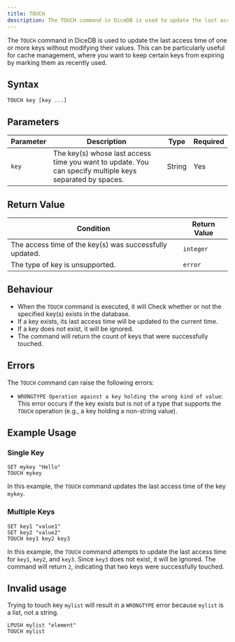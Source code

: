 ```yaml
---
title: TOUCH
description: The TOUCH command in DiceDB is used to update the last access time of one or more keys without modifying their values. This can be particularly useful for cache management, where you want to keep certain keys from expiring by marking them as recently used.
---
```


The `TOUCH` command in DiceDB is used to update the last access time of one or more keys without modifying their values. This can be particularly useful for cache management, where you want to keep certain keys from expiring by marking them as recently used.

## Syntax

```plaintext
TOUCH key [key ...]
```

## Parameters

| Parameter | Description                                                               | Type    | Required |
|-----------|---------------------------------------------------------------------------|---------|----------|
| `key`     | The key(s) whose last access time you want to update. You can specify multiple keys separated by spaces. | String  | Yes |

## Return Value
 
| Condition                                      | Return Value                                      |
|------------------------------------------------|---------------------------------------------------|
| The access time of the key(s) was successfully updated. | `integer`                                |
| The type of key is unsupported. | `error`                                |

## Behaviour



- When the `TOUCH` command is executed, it will Check whether or not the specified key(s) exists in the database.
- If a key exists, its last access time will be updated to the current time.
- If a key does not exist, it will be ignored.
- The command will return the count of keys that were successfully touched.

## Errors

The `TOUCH` command can raise the following errors:

- `WRONGTYPE Operation against a key holding the wrong kind of value`: This error occurs if the key exists but is not of a type that supports the `TOUCH` operation (e.g., a key holding a non-string value).

## Example Usage

### Single Key

```plaintext
SET mykey "Hello"
TOUCH mykey
```

In this example, the `TOUCH` command updates the last access time of the key `mykey`.

### Multiple Keys

```plaintext
SET key1 "value1"
SET key2 "value2"
TOUCH key1 key2 key3
```

In this example, the `TOUCH` command attempts to update the last access time for `key1`, `key2`, and `key3`. Since `key3` does not exist, it will be ignored. The command will return `2`, indicating that two keys were successfully touched.

## Invalid usage

Trying to touch key `mylist` will result in a `WRONGTYPE` error because `mylist` is a list, not a string.

```plaintext
LPUSH mylist "element"
TOUCH mylist
``` 
